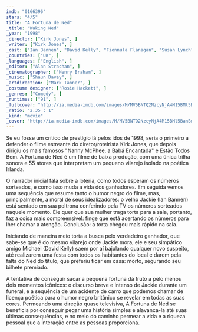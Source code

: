 ```yaml
---
imdb: "0166396"
stars: "4/5"
title: "A Fortuna de Ned"
_title: "Waking Ned"
_year: "1998"
_director: ["Kirk Jones", ]
_writer: ["Kirk Jones", ]
_cast: ["Ian Bannen", "David Kelly", "Fionnula Flanagan", "Susan Lynch", "James Nesbitt", "Paul Vaughan", "Adrian Robinson", "Maura O'Malley", "Robert Hickey", ]
_countries: ["UK", ]
_languages: ["English", ]
_editor: ["Alan Strachan", ]
_cinematographer: ["Henry Braham", ]
_music: ["Shaun Davey", ]
_artdirection: ["Mark Tanner", ]
_costume designer: ["Rosie Hackett", ]
_genres: ["Comedy", ]
_runtimes: ["91", ]
_fullcover: "http://ia.media-imdb.com/images/M/MV5BNTQ2NzcyNjA4M15BMl5BanBnXkFtZTgwOTUzNjcxMTE@.jpg"
_ratio: "2.35 : 1"
_kind: "movie"
_cover: "http://ia.media-imdb.com/images/M/MV5BNTQ2NzcyNjA4M15BMl5BanBnXkFtZTgwOTUzNjcxMTE@._V1._SX94_SY140_.jpg"
---
```

Se eu fosse um crítico de prestígio lá pelos idos de 1998, seria o primeiro a defender o filme estreante do diretor/roteirista Kirk Jones, que depois dirigiu os mais famosos "Nanny McPhee, a Babá Encantada" e Estão Todos Bem. A Fortuna de Ned é um filme de baixa produção, com uma única trilha sonora e 55 atores que interpretam um pequeno vilarejo isolado na poética Irlanda.

O narrador inicial fala sobre a loteria, como todos esperam os números sorteados, e como isso muda a vida dos ganhadores. Em seguida vemos uma sequência que resume tanto o humor negro do filme, mas, principalmente, a moral de seus idealizadores: o velho Jackie (Ian Bannen) está sentado em sua poltrona conferindo pela TV os números sorteados naquele momento. Ele quer que sua mulher traga torta para a sala, portanto, faz a coisa mais compreensível: finge que está acertando os números para lher chamar a atenção. Conclusão: a torta chegou mais rápido na sala.

Iniciando de maneira meio torta a busca pelo verdadeiro ganhador, que sabe-se que é do mesmo vilarejo onde Jackie mora, ele e seu simpático amigo Michael (David Kelly) saem por aí bajulando qualquer novo suspeito, até realizarem uma festa com todos os habitantes do local e darem pela falta do Ned do título, que preferiu ficar em casa: morto, segurando seu bilhete premiado.

A tentativa de conseguir sacar a pequena fortuna dá fruto a pelo menos dois momentos icônicos: o discurso breve e intenso de Jackie durante um funeral, e a sequência de um acidente de carro que podemos chamar de licença poética para o humor negro britânico se revelar em todas as suas cores. Permeando uma direção quase televisiva, A Fortuna de Ned se beneficia por conseguir pegar uma história simples e alavancá-la até suas últimas consequências, e no meio do caminho permear a vida e a riqueza pessoal que a interação entre as pessoas proporciona.
